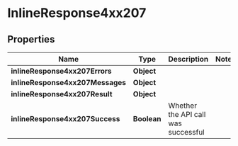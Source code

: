 # InlineResponse4xx207

## Properties
Name | Type | Description | Notes
------------ | ------------- | ------------- | -------------
**inlineResponse4xx207Errors** | **Object** |  | 
**inlineResponse4xx207Messages** | **Object** |  | 
**inlineResponse4xx207Result** | **Object** |  | 
**inlineResponse4xx207Success** | **Boolean** | Whether the API call was successful | 
